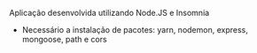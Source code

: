 Aplicação desenvolvida utilizando Node.JS e Insomnia

- Necessário a instalação de pacotes: yarn, nodemon, express, mongoose, path e cors
